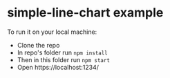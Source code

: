 # simple-line-chart example

To run it on your local machine: 

* Clone the repo
* In repo's folder run `npm install`
* Then in this folder run `npm start`
* Open https://localhost:1234/
